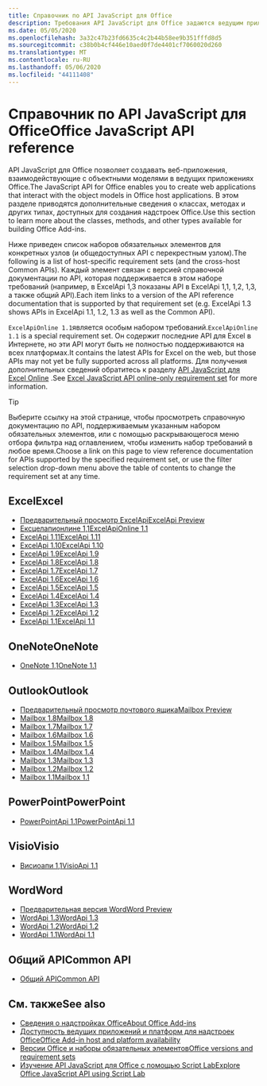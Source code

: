 ```yaml
---
title: Справочник по API JavaScript для Office
description: Требования API JavaScript для Office задаются ведущим приложением.
ms.date: 05/05/2020
ms.openlocfilehash: 3a32c47b23fd6635c4c2b44b58ee9b351fffd8d5
ms.sourcegitcommit: c38b0b4cf446e10aed0f7de4401cf7060020d260
ms.translationtype: MT
ms.contentlocale: ru-RU
ms.lasthandoff: 05/06/2020
ms.locfileid: "44111408"
---
```

# <a name="office-javascript-api-reference"></a><span data-ttu-id="4a3b2-103">Справочник по API JavaScript для Office</span><span class="sxs-lookup"><span data-stu-id="4a3b2-103">Office JavaScript API reference</span></span>

<span data-ttu-id="4a3b2-104">API JavaScript для Office позволяет создавать веб-приложения, взаимодействующие с объектными моделями в ведущих приложениях Office.</span><span class="sxs-lookup"><span data-stu-id="4a3b2-104">The JavaScript API for Office enables you to create web applications that interact with the object models in Office host applications.</span></span> <span data-ttu-id="4a3b2-105">В этом разделе приводятся дополнительные сведения о классах, методах и других типах, доступных для создания надстроек Office.</span><span class="sxs-lookup"><span data-stu-id="4a3b2-105">Use this section to learn more about the classes, methods, and other types available for building Office Add-ins.</span></span>

<span data-ttu-id="4a3b2-106">Ниже приведен список наборов обязательных элементов для конкретных узлов (и общедоступных API с перекрестным узлом).</span><span class="sxs-lookup"><span data-stu-id="4a3b2-106">The following is a list of host-specific requirement sets (and the cross-host Common APIs).</span></span> <span data-ttu-id="4a3b2-107">Каждый элемент связан с версией справочной документации по API, которая поддерживается в этом наборе требований (например, в ExcelApi 1,3 показаны API в ExcelApi 1,1, 1,2, 1,3, а также общий API).</span><span class="sxs-lookup"><span data-stu-id="4a3b2-107">Each item links to a version of the API reference documentation that is supported by that requirement set (e.g. ExcelApi 1.3 shows APIs in ExcelApi 1.1, 1.2, 1.3 as well as the Common API).</span></span>

<span data-ttu-id="4a3b2-108">`ExcelApiOnline 1.1`является особым набором требований.</span><span class="sxs-lookup"><span data-stu-id="4a3b2-108">`ExcelApiOnline 1.1` is a special requirement set.</span></span> <span data-ttu-id="4a3b2-109">Он содержит последние API для Excel в Интернете, но эти API могут быть не полностью поддерживаются на всех платформах.</span><span class="sxs-lookup"><span data-stu-id="4a3b2-109">It contains the latest APIs for Excel on the web, but those APIs may not yet be fully supported across all platforms.</span></span> <span data-ttu-id="4a3b2-110">Для получения дополнительных сведений обратитесь к разделу [API JavaScript для Excel Online](/office/dev/add-ins/reference/requirement-sets/excel-api-online-requirement-set) .</span><span class="sxs-lookup"><span data-stu-id="4a3b2-110">See [Excel JavaScript API online-only requirement set](/office/dev/add-ins/reference/requirement-sets/excel-api-online-requirement-set) for more information.</span></span>

> [!TIP]
> <span data-ttu-id="4a3b2-111">Выберите ссылку на этой странице, чтобы просмотреть справочную документацию по API, поддерживаемым указанным набором обязательных элементов, или с помощью раскрывающегося меню отбора фильтра над оглавлением, чтобы изменить набор требований в любое время.</span><span class="sxs-lookup"><span data-stu-id="4a3b2-111">Choose a link on this page to view reference documentation for APIs supported by the specified requirement set, or use the filter selection drop-down menu above the table of contents to change the requirement set at any time.</span></span>

## <a name="excel"></a><span data-ttu-id="4a3b2-112">Excel</span><span class="sxs-lookup"><span data-stu-id="4a3b2-112">Excel</span></span>

- [<span data-ttu-id="4a3b2-113">Предварительный просмотр ExcelApi</span><span class="sxs-lookup"><span data-stu-id="4a3b2-113">ExcelApi Preview</span></span>](/javascript/api/excel?view=excel-js-preview)
- [<span data-ttu-id="4a3b2-114">Ексцелапионлине 1,1</span><span class="sxs-lookup"><span data-stu-id="4a3b2-114">ExcelApiOnline 1.1</span></span>](/javascript/api/excel?view=excel-js-online)
- [<span data-ttu-id="4a3b2-115">ExcelApi 1,11</span><span class="sxs-lookup"><span data-stu-id="4a3b2-115">ExcelApi 1.11</span></span>](/javascript/api/excel?view=excel-js-1.11)
- [<span data-ttu-id="4a3b2-116">ExcelApi 1.10</span><span class="sxs-lookup"><span data-stu-id="4a3b2-116">ExcelApi 1.10</span></span>](/javascript/api/excel?view=excel-js-1.10)
- [<span data-ttu-id="4a3b2-117">ExcelApi 1.9</span><span class="sxs-lookup"><span data-stu-id="4a3b2-117">ExcelApi 1.9</span></span>](/javascript/api/excel?view=excel-js-1.9)
- [<span data-ttu-id="4a3b2-118">ExcelApi 1.8</span><span class="sxs-lookup"><span data-stu-id="4a3b2-118">ExcelApi 1.8</span></span>](/javascript/api/excel?view=excel-js-1.8)
- [<span data-ttu-id="4a3b2-119">ExcelApi 1.7</span><span class="sxs-lookup"><span data-stu-id="4a3b2-119">ExcelApi 1.7</span></span>](/javascript/api/excel?view=excel-js-1.7)
- [<span data-ttu-id="4a3b2-120">ExcelApi 1.6</span><span class="sxs-lookup"><span data-stu-id="4a3b2-120">ExcelApi 1.6</span></span>](/javascript/api/excel?view=excel-js-1.6)
- [<span data-ttu-id="4a3b2-121">ExcelApi 1.5</span><span class="sxs-lookup"><span data-stu-id="4a3b2-121">ExcelApi 1.5</span></span>](/javascript/api/excel?view=excel-js-1.5)
- [<span data-ttu-id="4a3b2-122">ExcelApi 1.4</span><span class="sxs-lookup"><span data-stu-id="4a3b2-122">ExcelApi 1.4</span></span>](/javascript/api/excel?view=excel-js-1.4)
- [<span data-ttu-id="4a3b2-123">ExcelApi 1.3</span><span class="sxs-lookup"><span data-stu-id="4a3b2-123">ExcelApi 1.3</span></span>](/javascript/api/excel?view=excel-js-1.3)
- [<span data-ttu-id="4a3b2-124">ExcelApi 1.2</span><span class="sxs-lookup"><span data-stu-id="4a3b2-124">ExcelApi 1.2</span></span>](/javascript/api/excel?view=excel-js-1.2)
- [<span data-ttu-id="4a3b2-125">ExcelApi 1.1</span><span class="sxs-lookup"><span data-stu-id="4a3b2-125">ExcelApi 1.1</span></span>](/javascript/api/excel?view=excel-js-1.1)

## <a name="onenote"></a><span data-ttu-id="4a3b2-126">OneNote</span><span class="sxs-lookup"><span data-stu-id="4a3b2-126">OneNote</span></span>

- [<span data-ttu-id="4a3b2-127">OneNote 1,1</span><span class="sxs-lookup"><span data-stu-id="4a3b2-127">OneNote 1.1</span></span>](/javascript/api/onenote?view=onenote-js-1.1)

## <a name="outlook"></a><span data-ttu-id="4a3b2-128">Outlook</span><span class="sxs-lookup"><span data-stu-id="4a3b2-128">Outlook</span></span>

- [<span data-ttu-id="4a3b2-129">Предварительный просмотр почтового ящика</span><span class="sxs-lookup"><span data-stu-id="4a3b2-129">Mailbox Preview</span></span>](/javascript/api/outlook?view=outlook-js-preview)
- [<span data-ttu-id="4a3b2-130">Mailbox 1.8</span><span class="sxs-lookup"><span data-stu-id="4a3b2-130">Mailbox 1.8</span></span>](/javascript/api/outlook?view=outlook-js-1.8)
- [<span data-ttu-id="4a3b2-131">Mailbox 1.7</span><span class="sxs-lookup"><span data-stu-id="4a3b2-131">Mailbox 1.7</span></span>](/javascript/api/outlook?view=outlook-js-1.7)
- [<span data-ttu-id="4a3b2-132">Mailbox 1.6</span><span class="sxs-lookup"><span data-stu-id="4a3b2-132">Mailbox 1.6</span></span>](/javascript/api/outlook?view=outlook-js-1.6)
- [<span data-ttu-id="4a3b2-133">Mailbox 1.5</span><span class="sxs-lookup"><span data-stu-id="4a3b2-133">Mailbox 1.5</span></span>](/javascript/api/outlook?view=outlook-js-1.5)
- [<span data-ttu-id="4a3b2-134">Mailbox 1.4</span><span class="sxs-lookup"><span data-stu-id="4a3b2-134">Mailbox 1.4</span></span>](/javascript/api/outlook?view=outlook-js-1.4)
- [<span data-ttu-id="4a3b2-135">Mailbox 1.3</span><span class="sxs-lookup"><span data-stu-id="4a3b2-135">Mailbox 1.3</span></span>](/javascript/api/outlook?view=outlook-js-1.3)
- [<span data-ttu-id="4a3b2-136">Mailbox 1.2</span><span class="sxs-lookup"><span data-stu-id="4a3b2-136">Mailbox 1.2</span></span>](/javascript/api/outlook?view=outlook-js-1.2)
- [<span data-ttu-id="4a3b2-137">Mailbox 1.1</span><span class="sxs-lookup"><span data-stu-id="4a3b2-137">Mailbox 1.1</span></span>](/javascript/api/outlook?view=outlook-js-1.1)

## <a name="powerpoint"></a><span data-ttu-id="4a3b2-138">PowerPoint</span><span class="sxs-lookup"><span data-stu-id="4a3b2-138">PowerPoint</span></span>

- [<span data-ttu-id="4a3b2-139">PowerPointApi 1.1</span><span class="sxs-lookup"><span data-stu-id="4a3b2-139">PowerPointApi 1.1</span></span>](/javascript/api/powerpoint?view=powerpoint-js-1.1)

## <a name="visio"></a><span data-ttu-id="4a3b2-140">Visio</span><span class="sxs-lookup"><span data-stu-id="4a3b2-140">Visio</span></span>

- [<span data-ttu-id="4a3b2-141">Висиоапи 1,1</span><span class="sxs-lookup"><span data-stu-id="4a3b2-141">VisioApi 1.1</span></span>](/javascript/api/visio?view=visio-js-1.1)

## <a name="word"></a><span data-ttu-id="4a3b2-142">Word</span><span class="sxs-lookup"><span data-stu-id="4a3b2-142">Word</span></span>

- [<span data-ttu-id="4a3b2-143">Предварительная версия Word</span><span class="sxs-lookup"><span data-stu-id="4a3b2-143">Word Preview</span></span>](/javascript/api/word?view=word-js-preview)
- [<span data-ttu-id="4a3b2-144">WordApi 1.3</span><span class="sxs-lookup"><span data-stu-id="4a3b2-144">WordApi 1.3</span></span>](/javascript/api/word?view=word-js-1.3)
- [<span data-ttu-id="4a3b2-145">WordApi 1.2</span><span class="sxs-lookup"><span data-stu-id="4a3b2-145">WordApi 1.2</span></span>](/javascript/api/word?view=word-js-1.2)
- [<span data-ttu-id="4a3b2-146">WordApi 1.1</span><span class="sxs-lookup"><span data-stu-id="4a3b2-146">WordApi 1.1</span></span>](/javascript/api/word?view=word-js-1.1)

## <a name="common-api"></a><span data-ttu-id="4a3b2-147">Общий API</span><span class="sxs-lookup"><span data-stu-id="4a3b2-147">Common API</span></span>

- [<span data-ttu-id="4a3b2-148">Общий API</span><span class="sxs-lookup"><span data-stu-id="4a3b2-148">Common API</span></span>](/javascript/api/office?view=common-js)

## <a name="see-also"></a><span data-ttu-id="4a3b2-149">См. также</span><span class="sxs-lookup"><span data-stu-id="4a3b2-149">See also</span></span>

- [<span data-ttu-id="4a3b2-150">Сведения о надстройках Office</span><span class="sxs-lookup"><span data-stu-id="4a3b2-150">About Office Add-ins</span></span>](/office/dev/add-ins/overview)
- [<span data-ttu-id="4a3b2-151">Доступность ведущих приложений и платформ для надстроек Office</span><span class="sxs-lookup"><span data-stu-id="4a3b2-151">Office Add-in host and platform availability</span></span>](/office/dev/add-ins/overview/office-add-in-availability)
- [<span data-ttu-id="4a3b2-152">Версии Office и наборы обязательных элементов</span><span class="sxs-lookup"><span data-stu-id="4a3b2-152">Office versions and requirement sets</span></span>](/office/dev/add-ins/develop/office-versions-and-requirement-sets)
- [<span data-ttu-id="4a3b2-153">Изучение API JavaScript для Office с помощью Script Lab</span><span class="sxs-lookup"><span data-stu-id="4a3b2-153">Explore Office JavaScript API using Script Lab</span></span>](/office/dev/add-ins/overview/explore-with-script-lab)
